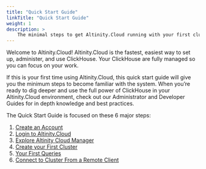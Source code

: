 ```yaml
---
title: "Quick Start Guide"
linkTitle: "Quick Start Guide"
weight: 1
description: >
    The minimal steps to get Altinity.Cloud running with your first cluster.
---
```

Welcome to Altinity.Cloud! Altinity.Cloud is the fastest, easiest way to set up, administer, and use ClickHouse.  Your ClickHouse are fully managed so you can focus on your work.

 

If this is your first time using Altinity.Cloud, this quick start guide will give you the minimum steps to become familiar with the system.  When you’re ready to dig deeper and use the full power of ClickHouse in your Altinity.Cloud environment, check out our Administrator and Developer Guides for in depth knowledge and best practices.

The Quick Start Guide is focused on these 6 major steps:



1. [Create an Account](https://docs.google.com/document/d/1skoWxs8UJcfaAPW0d5hA6DkTsBN3QJRFil_BmS9_YOA/edit#heading=h.3zy1ewmtj9ej)
2. [Login to Altinity.Cloud](https://docs.google.com/document/d/1skoWxs8UJcfaAPW0d5hA6DkTsBN3QJRFil_BmS9_YOA/edit#heading=h.4gj1m5q2krzt)
3. [Explore Altinity Cloud Manager](https://docs.google.com/document/d/1skoWxs8UJcfaAPW0d5hA6DkTsBN3QJRFil_BmS9_YOA/edit#heading=h.emla9q2pcpzr)
4. [Create your First Cluster](https://docs.google.com/document/d/1skoWxs8UJcfaAPW0d5hA6DkTsBN3QJRFil_BmS9_YOA/edit#heading=h.ciyu6ameblon)
5. [Your First Queries](https://docs.google.com/document/d/1skoWxs8UJcfaAPW0d5hA6DkTsBN3QJRFil_BmS9_YOA/edit#heading=h.pwrx6f4309bl)
6. [Connect to Cluster From a Remote Client](https://docs.google.com/document/d/1skoWxs8UJcfaAPW0d5hA6DkTsBN3QJRFil_BmS9_YOA/edit#heading=h.1ci1o6gc0wfc)